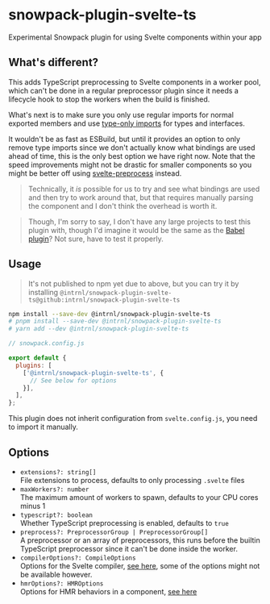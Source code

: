 # snowpack-plugin-svelte-ts

Experimental Snowpack plugin for using Svelte components within your app

## What's different?

This adds TypeScript preprocessing to Svelte components in a worker pool,
which can't be done in a regular preprocessor plugin since it needs a lifecycle
hook to stop the workers when the build is finished.

What's next is to make sure you only use regular imports for normal exported
members and use [type-only imports][1] for types and interfaces.

It wouldn't be as fast as ESBuild, but until it provides an option to only
remove type imports since we don't actually know what bindings are used ahead
of time, this is the only best option we have right now. Note that the speed
improvements might not be drastic for smaller components so you might be better
off using [svelte-preprocess][2] instead.

> Technically, it *is* possible for us to try and see what bindings are used and
> then try to work around that, but that requires manually parsing the component
> and I don't think the overhead is worth it.

> Though, I'm sorry to say, I don't have any large projects to test this plugin
> with, though I'd imagine it would be the same as the [Babel plugin][5]?
> Not sure, have to test it properly.

## Usage

> It's not published to npm yet due to above, but you can try it by installing
> `@intrnl/snowpack-plugin-svelte-ts@github:intrnl/snowpack-plugin-svelte-ts`

```sh
npm install --save-dev @intrnl/snowpack-plugin-svelte-ts
# pnpm install --save-dev @intrnl/snowpack-plugin-svelte-ts
# yarn add --dev @intrnl/snowpack-plugin-svelte-ts
```

```js
// snowpack.config.js

export default {
  plugins: [
    ['@intrnl/snowpack-plugin-svelte-ts', {
      // See below for options
    }],
  ],
};
```

This plugin does not inherit configuration from `svelte.config.js`, you need to
import it manually.

## Options

- `extensions?: string[]`  
  File extensions to process, defaults to only processing `.svelte` files
- `maxWorkers?: number`  
  The maximum amount of workers to spawn, defaults to your CPU cores minus 1
- `typescript?: boolean`  
  Whether TypeScript preprocessing is enabled, defaults to `true`
- `preprocess?: PreprocessorGroup | PreprocessorGroup[]`  
  A preprocessor or an array of preprocessors, this runs before the builtin
  TypeScript preprocessor since it can't be done inside the worker.
- `compilerOptions?: CompileOptions`  
  Options for the Svelte compiler, [see here][3], some of the options might not
  be available however.
- `hmrOptions?: HMROptions`  
  Options for HMR behaviors in a component, [see here][4]


[1]: https://www.typescriptlang.org/docs/handbook/release-notes/typescript-3-8.html#type-only-imports-and-export
[2]: https://npm.im/svelte-preprocess
[3]: https://svelte.dev/docs#svelte_compile
[4]: https://github.com/rixo/svelte-hmr#options
[5]: https://github.com/snowpackjs/snowpack/tree/main/plugins/plugin-babel
